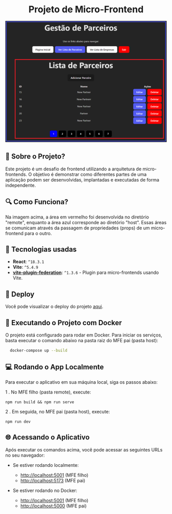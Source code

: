 <div align="center">
  <h1>Projeto de Micro-Frontend</h1>
</div>

<div align="center">
  <img src="/host/public/home.png" alt"Home page" title="Home page" width="600" />
</div>

## 🤔 Sobre o Projeto?

Este projeto é um desafio de frontend utilizando a arquitetura de micro-frontends. O objetivo é demonstrar como diferentes partes de uma aplicação podem ser desenvolvidas, implantadas e executadas de forma independente.



## 🔍 Como Funciona?

Na imagem acima, a área em vermelho foi desenvolvida no diretório "remote", enquanto a área azul corresponde ao diretório "host". Essas áreas se comunicam através da passagem de propriedades (props) de um micro-frontend para o outro.



## 🙅 Tecnologias usadas

- **React**: `^18.3.1`
- **Vite**: `^5.4.9`
- **[vite-plugin-federation](https://github.com/originjs/vite-plugin-federation)**: `^1.3.6` - Plugin para micro-frontends usando Vite.



## 🚀 Deploy

Você pode visualizar o deploy do projeto [aqui](URL_DO_DEPLOY).



## 🐳 Executando o Projeto com Docker

O projeto está configurado para rodar em Docker. Para iniciar os serviços, basta executar o comando abaixo na pasta raiz do MFE pai (pasta host):

```bash
  docker-compose up --build
```



## 💻 Rodando o App Localmente

Para executar o aplicativo em sua máquina local, siga os passos abaixo:

1 . No MFE filho (pasta remote), execute:

```
npm run build && npm run serve
```

2 . Em seguida, no MFE pai (pasta host), execute:

```
npm run dev
```



## 🌐 Acessando o Aplicativo

Após executar os comandos acima, você pode acessar as seguintes URLs no seu navegador:

- Se estiver rodando localmente:
  - [http://localhost:5001](http://localhost:5001) (MFE filho)
  - [http://localhost:5173](http://localhost:5173) (MFE pai)

- Se estiver rodando no Docker:
  - [http://localhost:5001](http://localhost:5001) (MFE filho)
  - [http://localhost:5000](http://localhost:5000) (MFE pai)
